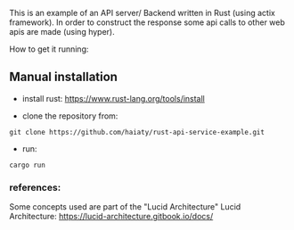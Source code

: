 
This is an example of an API server/ Backend written in Rust (using actix framework). In order to construct the response some api calls to other web apis are made (using hyper).




How to get it running:

## Manual installation

* install rust: https://www.rust-lang.org/tools/install


*  clone the repository from:

`
git clone https://github.com/haiaty/rust-api-service-example.git
`

*  run:

`
cargo run
`



### references: 

Some concepts used are part of the "Lucid Architecture"
Lucid Architecture: https://lucid-architecture.gitbook.io/docs/